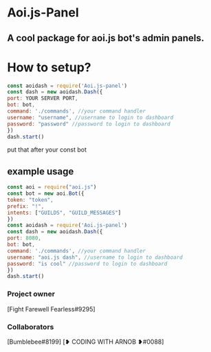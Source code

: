 # Aoi.js-Panel
## A cool package for aoi.js bot's admin panels.

# How to setup?
```js
const aoidash = require('Aoi.js-panel')
const dash = new aoidash.Dash({
port: YOUR SERVER PORT,
bot: bot,
command: './commands', //your command handler
username: "username", //username to login to dashboard
password: "password" //password to login to dashboard
})
dash.start()
```
put that after your const bot
## example usage
```js
const aoi = require("aoi.js")
const bot = new aoi.Bot({
token: "token",
prefix: "!",
intents: ["GUILDS", "GUILD_MESSAGES"]
})
const aoidash = require('Aoi.js-panel')
const dash = new aoidash.Dash({
port: 8080,
bot: bot,
command: './commands', //your command handler
username: "aoi.js dash", //username to login to dashboard
password: "is cool" //password to login to dashboard
})
dash.start()
```

### Project owner 
[Fight Farewell Fearless#9295]
### Collaborators
[Bumblebee#8199] [❥ CODING WITH ARNOB ❥#0088]

